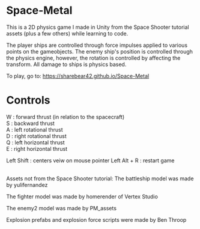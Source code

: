 # Space-Metal

This is a 2D physics game I made in Unity from the Space Shooter tutorial assets (plus a few others) while learning to code. 

The player ships are controlled through force impulses applied to various points on the gameobjects. The enemy ship's
position is controlled through the physics engine, however, the rotation is controlled by affecting the transform. 
All damage to ships is physics based.

To play, go to: https://sharebear42.github.io/Space-Metal

# Controls

W : forward thrust (in relation to the spacecraft)  
S : backward thrust  
A : left rotational thrust  
D : right rotational thrust  
Q : left horizontal thrust  
E : right horizontal thrust  

Left Shift : centers veiw on mouse pointer
Left Alt + R : restart game
<br />
<br />

Assets not from the Space Shooter tutorial:
The battleship model was made by yulifernandez

The fighter model was made by homerender of Vertex Studio

The enemy2 model was made by PM_assets

Explosion prefabs and explosion force scripts were made by Ben Throop

